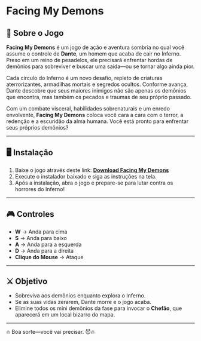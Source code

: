 # Facing My Demons  

## 📜 Sobre o Jogo  
**Facing My Demons** é um jogo de ação e aventura sombria no qual você assume o controle de **Dante**, um homem que acaba de cair no Inferno. Preso em um reino de pesadelos, ele precisará enfrentar hordas de demônios para sobreviver e buscar uma saída—ou se tornar algo ainda pior.  

Cada círculo do Inferno é um novo desafio, repleto de criaturas aterrorizantes, armadilhas mortais e segredos ocultos. Conforme avança, Dante descobre que seus maiores inimigos não são apenas os demônios que encontra, mas também os pecados e traumas de seu próprio passado.  

Com um combate visceral, habilidades sobrenaturais e um enredo envolvente, **Facing My Demons** coloca você cara a cara com o terror, a redenção e a escuridão da alma humana. Você está pronto para enfrentar seus próprios demônios?  

---

## 🖥️ Instalação  

1. Baixe o jogo através deste link: [**Download Facing My Demons**](https://drive.google.com/file/d/1z9ZpPrBv3fc8bY1cpv97t0tIClG8jzbE/view?usp=drive_link)  
2. Execute o instalador baixado e siga as instruções na tela.  
3. Após a instalação, abra o jogo e prepare-se para lutar contra os horrores do Inferno!  

---

## 🎮 Controles  

- **W** → Anda para cima  
- **S** → Anda para baixo  
- **A** → Anda para a esquerda  
- **D** → Anda para a direita  
- **Clique do Mouse** → Ataque  

---

## ⚔️ Objetivo  

- Sobreviva aos demônios enquanto explora o Inferno.  
- Se as suas vidas zerarem, Dante morre e o jogo acaba.  
- Elimine todos os mini demônios da fase para invocar o **Chefão**, que aparecerá em um local bizarro do mapa.  

---

🔥 Boa sorte—você vai precisar. 😈🔥  
